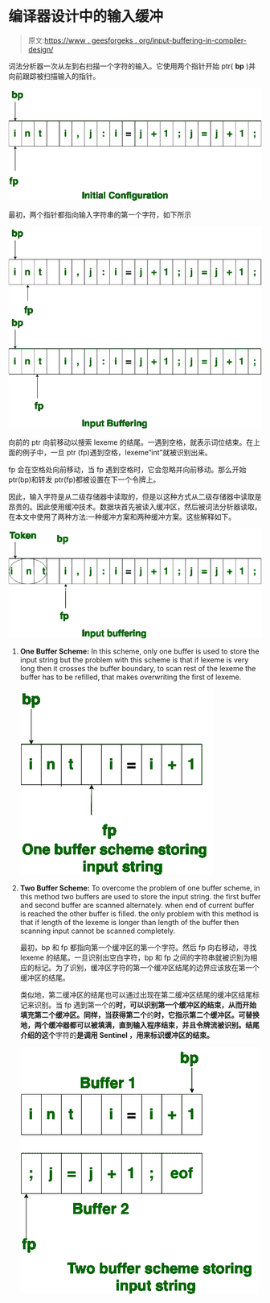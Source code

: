 # 编译器设计中的输入缓冲

> 原文:[https://www . geesforgeks . org/input-buffering-in-compiler-design/](https://www.geeksforgeeks.org/input-buffering-in-compiler-design/)

词法分析器一次从左到右扫描一个字符的输入。它使用两个指针开始 ptr( **bp** )并向前跟踪被扫描输入的指针。

![](img/026f7b156f3fb3fafd34c9da75cd29fb.png)

最初，两个指针都指向输入字符串的第一个字符，如下所示

![](img/f9e26797ad7257ab529527c1f390a411.png)

向前的 ptr 向前移动以搜索 lexeme 的结尾。一遇到空格，就表示词位结束。在上面的例子中，一旦 ptr (fp)遇到空格，lexeme“int”就被识别出来。

fp 会在空格处向前移动，当 fp 遇到空格时，它会忽略并向前移动。那么开始 ptr(bp)和转发 ptr(fp)都被设置在下一个令牌上。

因此，输入字符是从二级存储器中读取的，但是以这种方式从二级存储器中读取是昂贵的。因此使用缓冲技术。数据块首先被读入缓冲区，然后被词法分析器读取。在本文中使用了两种方法:一种缓冲方案和两种缓冲方案。这些解释如下。

![](img/66fe7bf79ffe1ea033a28cc62dcd5c44.png)

1.  **One Buffer Scheme:**
    In this scheme, only one buffer is used to store the input string but the problem with this scheme is that if lexeme is very long then it crosses the buffer boundary, to scan rest of the lexeme the buffer has to be refilled, that makes overwriting the first of lexeme.

    ![](img/38964b8b3591739e87d23b9c75ff95ab.png)

2.  **Two Buffer Scheme:**
    To overcome the problem of one buffer scheme, in this method two buffers are used to store the input string. the first buffer and second buffer are scanned alternately. when end of current buffer is reached the other buffer is filled. the only problem with this method is that if length of the lexeme is longer than length of the buffer then scanning input cannot be scanned completely.

    最初，bp 和 fp 都指向第一个缓冲区的第一个字符。然后 fp 向右移动，寻找 lexeme 的结尾。一旦识别出空白字符，bp 和 fp 之间的字符串就被识别为相应的标记。为了识别，缓冲区字符的第一个缓冲区结尾的边界应该放在第一个缓冲区的结尾。

    类似地，第二缓冲区的结尾也可以通过出现在第二缓冲区结尾的缓冲区结尾标记来识别。当 fp 遇到第一个的**时，可以识别第一个缓冲区的结束，从而开始填充第二个缓冲区。同样，当获得第二个**的**时，它指示第二个缓冲区。可替换地，两个缓冲器都可以被填满，直到输入程序结束，并且令牌流被识别。结尾介绍的这个**字符的**是调用 **Sentinel** ，用来标识缓冲区的结束。**

    ![](img/3ab192a5242021cde74bbdd3b23bbdcd.png)